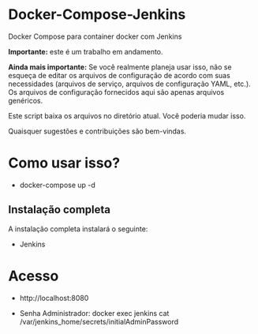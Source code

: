 # Docker-Compose-Jenkins
Docker Compose para container docker com Jenkins

**Importante:** este é um trabalho em andamento.

**Ainda mais importante:** Se você realmente planeja usar isso, não se esqueça de editar os arquivos de configuração de acordo com suas necessidades (arquivos de serviço, arquivos de configuração YAML, etc.). Os arquivos de configuração fornecidos aqui são apenas arquivos genéricos.

Este script baixa os arquivos no diretório atual. Você poderia mudar isso.

Quaisquer sugestões e contribuições são bem-vindas.

# Como usar isso?

* docker-compose up -d

## Instalação completa

A instalação completa instalará o seguinte:

* Jenkins

# Acesso

* http://localhost:8080

* Senha Administrador: docker exec jenkins cat /var/jenkins_home/secrets/initialAdminPassword
